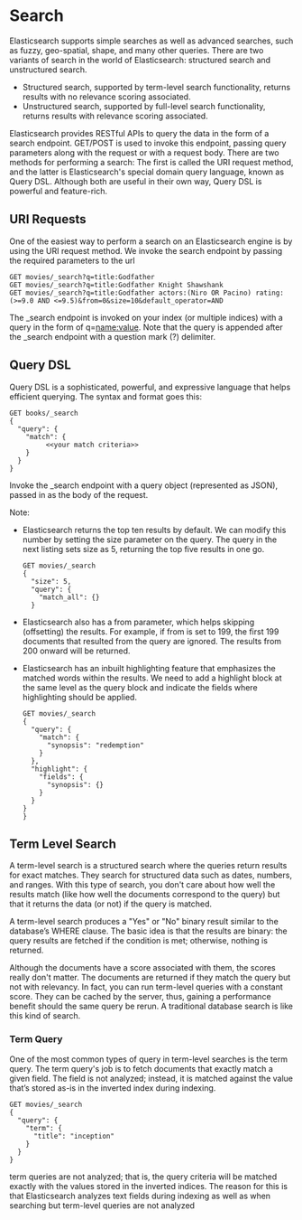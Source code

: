 # Search

Elasticsearch supports simple searches as well as advanced searches, such as fuzzy, geo-spatial, shape, and many other queries. There are two variants of search in the world of Elasticsearch: structured search and unstructured search.
- Structured search, supported by term-level search functionality, returns results with no relevance scoring associated.
- Unstructured search, supported by full-level search functionality, returns results with relevance scoring associated.

Elasticsearch provides RESTful APIs to query the data in the form of a search endpoint.  GET/POST is used to invoke this endpoint, passing query parameters along with the request or with a request body. There are two methods for performing a search: The first is called the URI request method, and the latter is Elasticsearch's special domain query language, known as Query DSL. Although both are useful in their own way, Query DSL is powerful and feature-rich.

## URI Requests
One of the easiest way to perform a search on an Elasticsearch engine is by using the URI request method. We invoke the search endpoint by passing the required parameters to the url

    GET movies/_search?q=title:Godfather 
    GET movies/_search?q=title:Godfather Knight Shawshank
    GET movies/_search?q=title:Godfather actors:(Niro OR Pacino) rating:(>=9.0 AND <=9.5)&from=0&size=10&default_operator=AND
    
The _search endpoint is invoked on your index (or multiple indices) with a query in the form of q=<name:value>. Note that the query is appended after the _search endpoint with a question mark (?) delimiter.

## Query DSL
Query DSL is a sophisticated, powerful, and expressive language that helps efficient querying. The syntax and format goes this:

    GET books/_search 
    { 
      "query": { 
        "match": { 
             <<your match criteria>>
        }
      }
    }
    
Invoke the _search endpoint with a query object (represented as JSON), passed in as the body of the request.


Note:
- Elasticsearch returns the top ten results by default. We can modify this number by setting the size parameter on the query. The query in the next listing sets size as 5, returning the top five results in one go.

      GET movies/_search
      {
        "size": 5, 
        "query": {
          "match_all": {}
        }
        
- Elasticsearch also has a from parameter, which helps skipping (offsetting) the results. For example, if from is set to 199, the first 199 documents that resulted from the query are ignored. The results from 200 onward will be returned.
- Elasticsearch has an inbuilt highlighting feature that emphasizes the matched words within the results. We need to add a highlight block at the same level as the query block and indicate the fields where highlighting should be applied.

      GET movies/_search
      {
        "query": {
          "match": {
            "synopsis": "redemption"
          }
        },
        "highlight": {
          "fields": {
            "synopsis": {}
          }
        }
      }
      }
      
## Term Level Search

A term-level search is a structured search where the queries return results for exact matches. They search for structured data such as dates, numbers, and ranges. With this type of search, you don't care about how well the results match (like how well the documents correspond to the query) but that it returns the data (or not) if the query is matched.

A term-level search produces a "Yes" or "No" binary result similar to the database’s WHERE clause. The basic idea is that the results are binary: the query results are fetched if the condition is met; otherwise, nothing is returned.

Although the documents have a score associated with them, the scores really don't matter. The documents are returned if they match the query but not with relevancy. In fact, you can run term-level queries with a constant score. They can be cached by the server, thus, gaining a performance benefit should the same query be rerun. A traditional database search is like this kind of search.

### Term Query
One of the most common types of query in term-level searches is the term query. The term query's job is to fetch documents that exactly match a given field. The field is not analyzed; instead, it is matched against the value that’s stored as-is in the inverted index during indexing.

    GET movies/_search
    {
      "query": {
        "term": {
          "title": "inception"
        }
      }
    }
    
term queries are not analyzed; that is, the query criteria will be matched exactly with the values stored in the inverted indices. The reason for this is that Elasticsearch analyzes text fields during indexing as well as when searching but term-level queries are not analyzed
